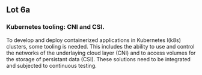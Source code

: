 ## Lot 6a

### Kubernetes tooling: CNI and CSI.

To develop and deploy containerized applications in Kubernetes l(k8s) clusters, some tooling is needed. This includes the
ability to use and control the networks of the underlaying cloud layer (CNI) and to access volumes for the storage of
persistant data (CSI). These solutions need to be integrated and subjected to continuous testing.

